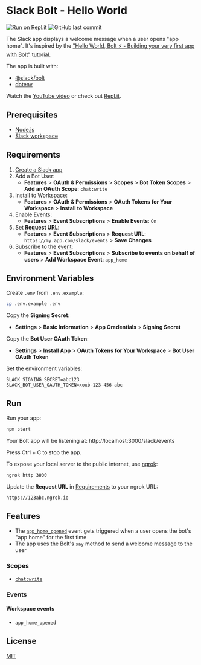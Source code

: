 # Slack Bolt - Hello World

[![Run on Repl.it](https://repl.it/badge/github/remarkablemark/slack-bolt-hello-world)](https://repl.it/github/remarkablemark/slack-bolt-hello-world)
![GitHub last commit](https://img.shields.io/github/last-commit/remarkablemark/slack-bolt-hello-world)

The Slack app displays a welcome message when a user opens "app home". It's inspired by the ["Hello World, Bolt ⚡️ - Building your very first app with Bolt"](https://api.slack.com/tutorials/hello-world-bolt) tutorial.

The app is built with:

- [@slack/bolt](https://www.npmjs.com/package/@slack/bolt)
- [dotenv](https://www.npmjs.com/package/dotenv)

Watch the [YouTube video](https://youtu.be/QBRHcGGTRCY) or check out [Repl.it](https://repl.it/@remarkablemark/slack-bolt-hello-world).

## Prerequisites

- [Node.js](https://nodejs.org/)
- [Slack workspace](https://slack.com/help/articles/206845317-Create-a-Slack-workspace)

## Requirements

1. [Create a Slack app](https://api.slack.com/apps/new)
2. Add a Bot User:
   - **Features** > **OAuth & Permissions** > **Scopes** > **Bot Token Scopes** > **Add an OAuth Scope**: `chat:write`
3. Install to Workspace:
   - **Features** > **OAuth & Permissions** > **OAuth Tokens for Your Workspace** > **Install to Workspace**
4. Enable Events:
   - **Features** > **Event Subscriptions** > **Enable Events**: `On`
5. Set **Request URL**:
   - **Features** > **Event Subscriptions** > **Request URL**: `https://my.app.com/slack/events` > **Save Changes**
6. Subscribe to the [event](https://api.slack.com/events-api):
   - **Features** > **Event Subscriptions** > **Subscribe to events on behalf of users** > **Add Workspace Event**: `app_home`

## Environment Variables

Create `.env` from `.env.example`:

```sh
cp .env.example .env
```

Copy the **Signing Secret**:

- **Settings** > **Basic Information** > **App Credentials** > **Signing Secret**

Copy the **Bot User OAuth Token**:

- **Settings** > **Install App** > **OAuth Tokens for Your Workspace** > **Bot User OAuth Token**

Set the environment variables:

```
SLACK_SIGNING_SECRET=abc123
SLACK_BOT_USER_OAUTH_TOKEN=xoxb-123-456-abc
```

## Run

Run your app:

```sh
npm start
```

Your Bolt app will be listening at: http://localhost:3000/slack/events

Press Ctrl + C to stop the app.

To expose your local server to the public internet, use [ngrok](https://ngrok.com/):

```sh
ngrok http 3000
```

Update the **Request URL** in [Requirements](#requirements) to your ngrok URL:

```
https://123abc.ngrok.io
```

## Features

- The [`app_home_opened`](https://api.slack.com/events/app_home_opened) event gets triggered when a user opens the bot's "app home" for the first time
- The app uses the Bolt's `say` method to send a welcome message to the user

### Scopes

- [`chat:write`](https://api.slack.com/scopes/chat:write)

### Events

#### Workspace events

- [`app_home_opened`](https://api.slack.com/events/app_home_opened)

## License

[MIT](LICENSE)
